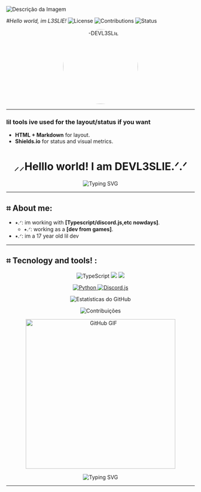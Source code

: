![Descrição da Imagem](https://i.pinimg.com/736x/f0/a8/c3/f0a8c32293f93c2bd2006c35062315ec.jpg)

*#Hello world, im L3SLIE!*
![License](https://img.shields.io/badge/License-MIT-white?style=flat-square)
![Contributions](https://img.shields.io/badge/Contributions-Welcome-white?style=flat-square)
![Status](https://img.shields.io/badge/Status-Active-success?style=flat-square)
<p align="center">
  <img src="https://i.pinimg.com/736x/2c/6c/c7/2c6cc7dc336c75c50ef194569b82e15c.jpg" alt="-DEVL3SLIE" width="200" height="200" style="border-radius: 50%; object-fit: cover;"> 
</p> 


---

### lil tools ive used for the layout/status if you want
- **HTML + Markdown** for layout.
- **Shields.io** for status and visual metrics.
<h1 align="center">⸝⸝Helllo world! I am DEVL3SLIE.ᐟ.ᐟ</h1>

<p align="center">
  <img src="https://readme-typing-svg.herokuapp.com?font=Fira+Code&weight=500&size=20&duration=4000&pause=800&color=58A6FF&center=true&vCenter=true&multiline=true&width=435&height=45&lines=-ˋˏ✄┈┈┈┈;loves+tecnology+%E2%9C%8F%EF%B8%8F" alt="Typing SVG" />
</p>

---

## ⌗ About me:
- ⭑.ᐟ: im working with **[Typescript/discord.js,etc nowdays]**.
  - ⭑.ᐟ: working as a **[dev from games]**.
- ⭑.ᐟ: im a 17 year old lil dev
---

## ⌗ Tecnology and tools! :
<p align="center">
 <img src="https://img.shields.io/badge/TypeScript-007ACC?style=for-the-badge&logo=typescript&logoColor=white" alt="TypeScript" />
  <img src="https://img.shields.io/badge/JavaScript-323330?style=for-the-badge&logo=javascript&logoColor=F7DF1E" />
  <img src="https://img.shields.io/badge/React-20232A?style=for-the-badge&logo=react&logoColor=61DAFB" />
<p align="center">
  <a href="https://www.typescriptlang.org/" target="_blank">
  <a href="https://discord.js.org/" target="_blank">
 <img src="https://img.shields.io/badge/Python-3776AB?style=for-the-badge&logo=python&logoColor=white" alt="Python" />
    <img src="https://img.shields.io/badge/discord.js-5865F2?style=for-the-badge&logo=discord&logoColor=white" alt="Discord.js">
  </a>
</p>
</p>
<p align="center">
  <img src="https://github-readme-stats.vercel.app/api?username=L3SLAYDABAHIA&show_icons=true&theme=radical" alt="Estatísticas do GitHub" />
</p>

<p align="center">
  <img src="https://github-readme-streak-stats.herokuapp.com/?user=L3SLAYDABAHIA&theme=radical" alt="Contribuições" />
</p>

<p align="center">
  <img src="https://i.pinimg.com/originals/58/ef/84/58ef8425f24e05c06c122f123efbe122.gif" alt="GitHub GIF" width="400"/>
</p>
<!-- Banner de Boas-Vindas -->
<p align="center">
  <img src="https://readme-typing-svg.demolab.com?font=Fira+Code&weight=600&size=24&duration=4000&pause=1000&color=F75C7E&center=true&vCenter=true&width=435&lines=;BYE BYEE!!" alt="Typing SVG" />
</p>

---
